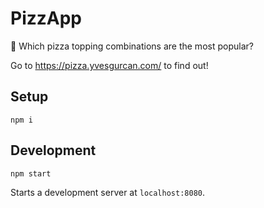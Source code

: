 # PizzApp

🍕 Which pizza topping combinations are the most popular?

Go to https://pizza.yvesgurcan.com/ to find out!

## Setup

    npm i

## Development

    npm start

Starts a development server at `localhost:8080`.
